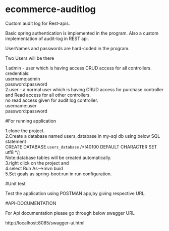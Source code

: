 # ecommerce-auditlog

Custom audit log for Rest-apis.


Basic spring authentication is implemented in the program.
Also a custom implementation of audit-log in REST api. 

UserNames and passwords are hard-coded in the program.

Two Users will be there

1.admin - user which is having access CRUD access for all controllers.  
credentials:  
username:admin  
password:password  
2.user - a normal user which is having CRUD access for purchase controller and Read access for all other controllers.  
no read access given for audit log controller.  
username:user  
password:password  

#For running application   

1.clone the project.  
2.Create a database named users_database in my-sql db using below SQL statement  
   CREATE DATABASE `users_database` /*!40100 DEFAULT CHARACTER SET utf8 */;  
   Note:database tables will be created automatically.  
3.right click on the project and   
4.select Run As-->mvn buid  
5.Set goals as spring-boot:run in run configuration.  

#Unit test  

Test the application using POSTMAN app,by giving respective URL.  

#API-DOCUMENTATION  

For Api documentation please go through below swagger URL    

http://localhost:8085/swagger-ui.html    
